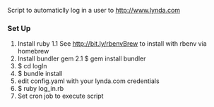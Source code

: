 Script to automaticlly log in a user to http://www.lynda.com

### Set Up ###
1. Install ruby
    1.1 See http://bit.ly/rbenvBrew to install with rbenv via homebrew
2. Install bundler gem 
    2.1 $ gem install bundler
3. $ cd logIn
4. $ bundle install
5. edit config.yaml with your lynda.com credentials
6. $ ruby log_in.rb
7. Set cron job to execute script
